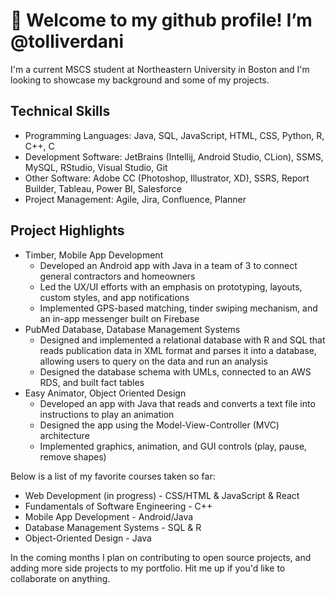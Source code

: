 # 👋 Welcome to my github profile! I’m @tolliverdani

I'm a current MSCS student at Northeastern University in Boston and I'm looking to showcase my background and some of my projects. 

## Technical Skills
- Programming Languages: Java, SQL, JavaScript, HTML, CSS, Python, R, C++, C
- Development Software: JetBrains (Intellij, Android Studio, CLion), SSMS, MySQL, RStudio, Visual Studio, Git
- Other Software: Adobe CC (Photoshop, Illustrator, XD), SSRS, Report Builder, Tableau, Power BI, Salesforce
- Project Management: Agile, Jira, Confluence, Planner

## Project Highlights
- Timber, Mobile App Development
  - Developed an Android app with Java in a team of 3 to connect general contractors and homeowners
  - Led the UX/UI efforts with an emphasis on prototyping, layouts, custom styles, and app notifications
  - Implemented GPS-based matching, tinder swiping mechanism, and an in-app messenger built on Firebase
- PubMed Database, Database Management Systems
  - Designed and implemented a relational database with R and SQL that reads publication data in XML format and parses it into a database, allowing users to query on the data and run an analysis
  - Designed the database schema with UMLs, connected to an AWS RDS, and built fact tables
- Easy Animator, Object Oriented Design
  - Developed an app with Java that reads and converts a text file into instructions to play an animation
  - Designed the app using the Model-View-Controller (MVC) architecture
  - Implemented graphics, animation, and GUI controls (play, pause, remove shapes)

Below is a list of my favorite courses taken so far:
- Web Development (in progress) - CSS/HTML & JavaScript & React
- Fundamentals of Software Engineering - C++
- Mobile App Development - Android/Java
- Database Management Systems - SQL & R
- Object-Oriented Design - Java

In the coming months I plan on contributing to open source projects, and adding more side projects to my portfolio. Hit me up if you'd like to collaborate on anything.

<!---
tolliverdani/tolliverdani is a ✨ special ✨ repository because its `README.md` (this file) appears on your GitHub profile.
You can click the Preview link to take a look at your changes.
--->
